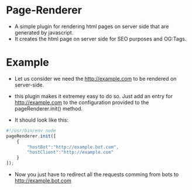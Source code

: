 # Page-Renderer
- A simple plugin for rendering html pages on server side that are generated by javascript.
- It creates the html page on server side for SEO purposes and OG:Tags.


# Example
- Let us consider we need the http://example.com to be rendered on server-side.

- this plugin makes it extremey easy to do so. Just add an entry for http://example.com to the configuration provided to the pageRenderer.init() method.


- It should look like this:

```js
#!/usr/bin/env node
pageRenderer.init([
	{
        "hostBot":"http://example.bot.com",
        "hostClient":"http://example.com"
    }
]);

```

- Now you just have to redirect all the requests comming from bots to http://example.bot.com


       
